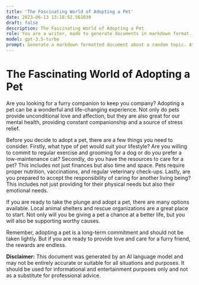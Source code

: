 ```yaml
---
title: 'The Fascinating World of Adopting a Pet'
date: 2023-06-13 13:18:52.561039
draft: false
description: The Fascinating World of Adopting a Pet
role: You are a writer, made to generate documents in markdown format. It is very important that all of the documents you generate are in valid markdown format.
model: gpt-3.5-turbo
prompt: Generate a markdown formatted document about a random topic. At the bottom, include a disclaimer explaining that the document was generated by you. The first line of the document should be the title. Make sure that the entire document is in proper markdown format, using a mix of various tags to make the document visually appealing.
---
```


# The Fascinating World of Adopting a Pet

Are you looking for a furry companion to keep you company? Adopting a pet can be a wonderful and life-changing experience. Not only do pets provide unconditional love and affection, but they are also great for our mental health, providing constant companionship and a source of stress relief. 

Before you decide to adopt a pet, there are a few things you need to consider. Firstly, what type of pet would suit your lifestyle? Are you willing to commit to regular exercise and grooming for a dog or do you prefer a low-maintenance cat? Secondly, do you have the resources to care for a pet? This includes not just finances but also time and space. Pets require proper nutrition, vaccinations, and regular veterinary check-ups. Lastly, are you prepared to accept the responsibility of caring for another living being? This includes not just providing for their physical needs but also their emotional needs.

If you are ready to take the plunge and adopt a pet, there are many options available. Local animal shelters and rescue organizations are a great place to start. Not only will you be giving a pet a chance at a better life, but you will also be supporting worthy causes.

Remember, adopting a pet is a long-term commitment and should not be taken lightly. But if you are ready to provide love and care for a furry friend, the rewards are endless.

**Disclaimer:** This document was generated by an AI language model and may not be entirely accurate or suitable for all situations and purposes. It should be used for informational and entertainment purposes only and not as a substitute for professional advice.